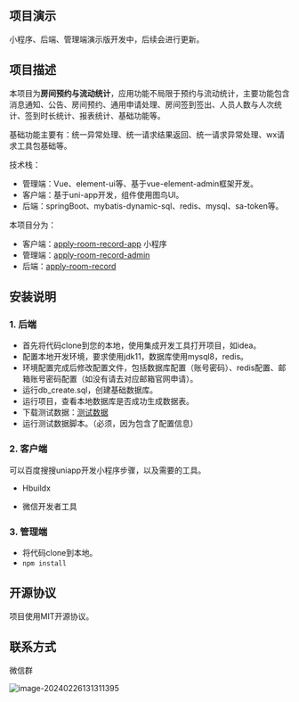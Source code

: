 ## 项目演示

小程序、后端、管理端演示版开发中，后续会进行更新。

## 项目描述

本项目为**房间预约与流动统计**，应用功能不局限于预约与流动统计，主要功能包含消息通知、公告、房间预约、通用申请处理、房间签到签出、人员人数与人次统计、签到时长统计、报表统计、基础功能等。

基础功能主要有：统一异常处理、统一请求结果返回、统一请求异常处理、wx请求工具包基础等。

技术栈：

- 管理端：Vue、element-ui等、基于vue-element-admin框架开发。
- 客户端：基于uni-app开发，组件使用图鸟UI。
- 后端：springBoot、mybatis-dynamic-sql、redis、mysql、sa-token等。

本项目分为：

- 客户端：[apply-room-record-app](https://github.com/MuShanYu/apply-room-record-app) 小程序
- 管理端：[apply-room-record-admin](https://github.com/MuShanYu/apply-room-record-admin) 
- 后端：[apply-room-record](https://github.com/MuShanYu/apply-room-record) 

## 安装说明

### 1. 后端

- 首先将代码clone到您的本地，使用集成开发工具打开项目，如idea。
- 配置本地开发环境，要求使用jdk11，数据库使用mysql8，redis。
- 环境配置完成后修改配置文件，包括数据库配置（账号密码）、redis配置、邮箱账号密码配置（如没有请去对应邮箱官网申请）。
- 运行db_create.sql，创建基础数据库。
- 运行项目，查看本地数据库是否成功生成数据表。
- 下载测试数据：[测试数据](https://mushanyu-app-arr.oss-cn-beijing.aliyuncs.com/static/apply_room_record.sql)
- 运行测试数据脚本。（必须，因为包含了配置信息）

### 2. 客户端

可以百度搜搜uniapp开发小程序步骤，以及需要的工具。

- Hbuildx

- 微信开发者工具

### 3. 管理端

- 将代码clone到本地。
- `npm install`

## 开源协议

项目使用MIT开源协议。

## 联系方式

微信群

![image-20240226131311395](https://mushanyu-note.oss-cn-beijing.aliyuncs.com/mk-image/image-20240226131311395.png)

